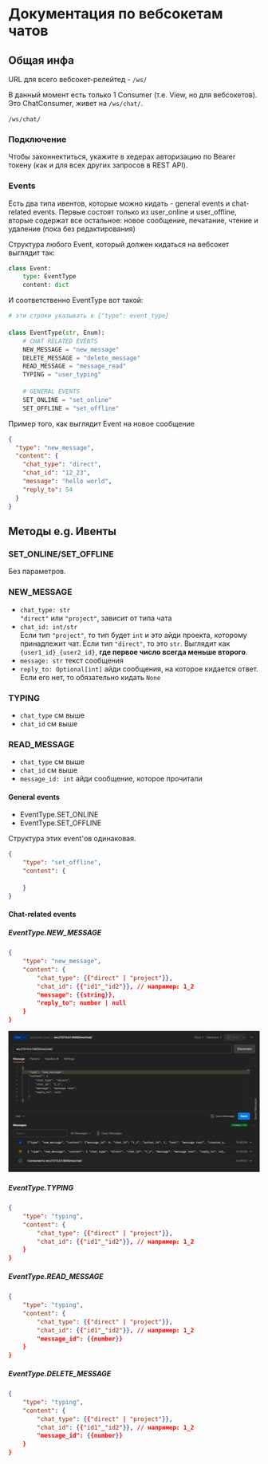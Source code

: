 # Документация по вебсокетам чатов

## Общая инфа
URL для всего вебсокет-релейтед - `/ws/`

В данный момент есть только 1 Consumer (т.е. View, но для вебсокетов). Это ChatConsumer, живет на `/ws/chat/`.

`/ws/chat/`

### Подключение
Чтобы законнектиться, укажите в хедерах авторизацию по Bearer токену (как и для всех других запросов в REST API).

### Events
Есть два типа ивентов, которые можно кидать - general events и chat-related events. Первые состоят только из user_online и user_offline, вторые содержат все остальное: новое сообщение, печатание, чтение и удаление (пока без редактирования)

Структура любого Event, который должен кидаться на вебсокет выглядит так:
```py
class Event:
    type: EventType
    content: dict
```
И соответственно EventType вот такой:
```py
# эти строки указывать в {"type": event_type}

class EventType(str, Enum):
    # CHAT RELATED EVENTS
    NEW_MESSAGE = "new_message"
    DELETE_MESSAGE = "delete_message"
    READ_MESSAGE = "message_read"
    TYPING = "user_typing"

    # GENERAL EVENTS
    SET_ONLINE = "set_online"
    SET_OFFLINE = "set_offline"
```
Пример того, как выглядит Event на новое сообщение
```json
{
  "type": "new_message",
  "content": {
    "chat_type": "direct",
    "chat_id": "12_23",
    "message": "hello world",
    "reply_to": 54
  }
}
```

## Методы e.g. Ивенты

### SET_ONLINE/SET_OFFLINE
Без параметров.

### NEW_MESSAGE
- `chat_type: str`\
`"direct"` или `"project"`, зависит от типа чата
- `chat_id: int/str`\
Если тип `"project"`, то тип будет `int` и это айди проекта, которому принадлежит чат. Если тип `"direct"`, то это `str`. Выглядит как `{user1_id}_{user2_id}`, **где первое число всегда меньше второго**.
- `message: str` текст сообщения
- `reply_to: Optional[int]` айди сообщения, на которое кидается ответ. Если его нет, то обязательно кидать `None`

### TYPING
- `chat_type` см выше
- `chat_id` см выше

### READ_MESSAGE
- `chat_type` см выше
- `chat_id` см выше
- `message_id: int` айди сообщение, которое прочитали

#### General events

- EventType.SET_ONLINE
- EventType.SET_OFFLINE

Структура этих event'ов одинаковая. 

```json
{
	"type": "set_offline",
	"content": {
		
	}
}
```

#### Chat-related events

##### EventType.NEW_MESSAGE

```json
{
	"type": "new_message",
	"content": {
		"chat_type": {{"direct" | "project"}},
		"chat_id": {{"id1"_"id2"}}, // например: 1_2
		"message": {{string}},
		"reply_to": number | null
	}
}
```

![New message event](img/event_new_message.png "New message event")

##### EventType.TYPING

```json
{
	"type": "typing",
	"content": {
		"chat_type": {{"direct" | "project"}},
		"chat_id": {{"id1"_"id2"}}, // например: 1_2
	}
}
```

##### EventType.READ_MESSAGE

```json
{
	"type": "typing",
	"content": {
		"chat_type": {{"direct" | "project"}},
		"chat_id": {{"id1"_"id2"}}, // например: 1_2
		"message_id": {{number}}
	}
}
```

##### EventType.DELETE_MESSAGE

```json
{
	"type": "typing",
	"content": {
		"chat_type": {{"direct" | "project"}},
		"chat_id": {{"id1"_"id2"}}, // например: 1_2
		"message_id": {{number}}
	}
}
```
